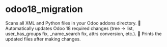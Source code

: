 # odoo18_migration
 Scans all XML and Python files in your Odoo addons directory. 
 🔹 Automatically updates Odoo 18 required changes (tree → list, user_has_groups fix, _name_search fix, attrs conversion, etc.). 
 🔹 Prints the updated files after making changes.
